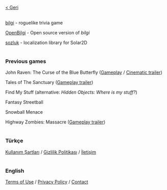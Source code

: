 [< Geri](../../..)
<br><br>

[bilgi](../../../bilgiWeb) - roguelike trivia game

[OpenBilgi](https://github.com/sekodev/OpenBilgi) - Open source version of _bilgi_

[sozluk](https://github.com/sekodev/sozluk) - localization library for Solar2D
<br><br>

### Previous games

John Raven: The Curse of the Blue Butterfly ([Gameplay](https://youtu.be/EA6jV-IBJ6Y) / [Cinematic trailer](https://www.youtube.com/watch?v=r3gwMfLph1I))

Tales of The Sanctuary ([Gameplay trailer](https://youtu.be/mRIVhuGj0E8))

Find My Stuff (alternative: _Hidden Objects: Where is my stuff?_)

Fantasy Streetball

Snowball Menace

Highway Zombies: Massacre ([Gameplay trailer](https://www.youtube.com/watch?v=QPdXhhHLx8I))
<br><br>

### Türkçe

[Kullanım Şartları](terms/termsUse-tr.md) / [Gizlilik Politikası](privacy/privacyPolicy-tr.md) / [İletişim](mailto:info.sleepybug@gmail.com)
<br><br>

### English

[Terms of Use](terms/termsUse-en.md) / [Privacy Policy](privacy/privacyPolicy-en.md) / [Contact](mailto:info.sleepybug@gmail.com)
<br><br>
